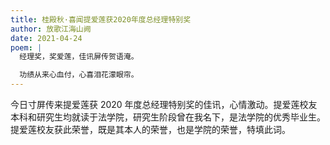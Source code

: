 ```yaml
---
title: 桂殿秋·喜闻提爱莲获2020年度总经理特别奖
author: 放歌江海山阙
date: 2021-04-24
poem: |
  经理奖，奖爱莲，佳讯屏传贺语淹。

  功绩从来心血付，心喜泪花濛眼帘。
---
```


今日寸屏传来提爱莲获 2020 年度总经理特别奖的佳讯，心情激动。提爱莲校友本科和研究生均就读于法学院，研究生阶段曾在我名下，是法学院的优秀毕业生。提爱莲校友获此荣誉，既是其本人的荣誉，也是学院的荣誉，特填此词。

